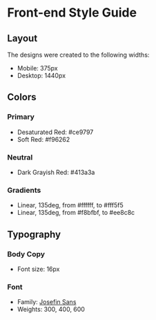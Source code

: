 # Front-end Style Guide

## Layout

The designs were created to the following widths:

- Mobile: 375px
- Desktop: 1440px

## Colors

### Primary

- Desaturated Red: #ce9797
- Soft Red: #f96262

### Neutral

- Dark Grayish Red: #413a3a

### Gradients

- Linear, 135deg, from #ffffff, to #fff5f5
- Linear, 135deg, from #f8bfbf, to #ee8c8c

## Typography

### Body Copy

- Font size: 16px

### Font

- Family: [Josefin Sans](https://fonts.google.com/specimen/Josefin+Sans)
- Weights: 300, 400, 600
